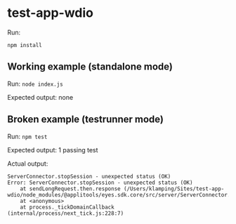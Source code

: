 # test-app-wdio

Run:

 `npm install`

## Working example (standalone mode)

Run: `node index.js`

Expected output: none

## Broken example (testrunner mode)

Run: `npm test`

Expected output: 1 passing test

Actual output:
```
ServerConnector.stopSession - unexpected status (OK)
Error: ServerConnector.stopSession - unexpected status (OK)
    at sendLongRequest.then.response (/Users/klamping/Sites/test-app-wdio/node_modules/@applitools/eyes.sdk.core/src/server/ServerConnector.js:271:19)
    at <anonymous>
    at process._tickDomainCallback (internal/process/next_tick.js:228:7)
```
